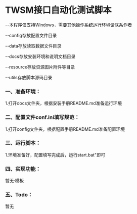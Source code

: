 # TWSM接口自动化测试脚本
--本程序仅支持Windows，需要其他操作系统运行环境请联系作者

--config存放配置文件目录

--data存放读取数据文件目录

--docs存放安装环境和说明文档目录

--resource存放资源图片附件等目录

--utils存放脚本源码目录

### 一、准备环境：
1.打开docs文件夹，根据安装手册README.md准备运行环境

### 二、配置文件conf.ini填写规范：
1.打开config文件夹，根据配置手册README.md准备配置环境

### 三、运行脚本：
1.环境准备好，配置填写完成后，运行start.bat"即可

### 四、实现功能：
暂无·模板

### 五、Todo：
暂无
